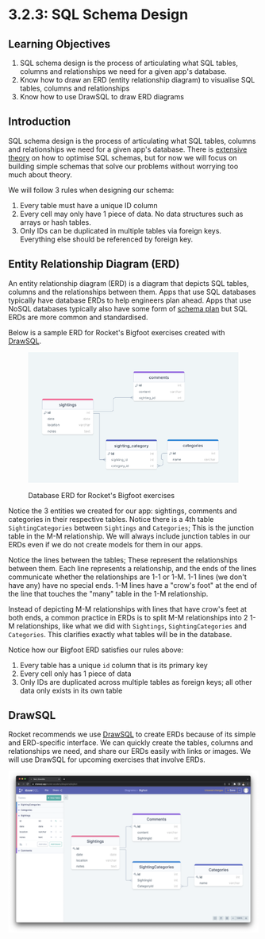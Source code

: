 # 3.2.3: SQL Schema Design

## Learning Objectives

1. SQL schema design is the process of articulating what SQL tables, columns and relationships we need for a given app's database.
2. Know how to draw an ERD (entity relationship diagram) to visualise SQL tables, columns and relationships
3. Know how to use DrawSQL to draw ERD diagrams

## Introduction

SQL schema design is the process of articulating what SQL tables, columns and relationships we need for a given app's database. There is [extensive theory](https://en.wikipedia.org/wiki/Database\_normalization) on how to optimise SQL schemas, but for now we will focus on building simple schemas that solve our problems without worrying too much about theory.

We will follow 3 rules when designing our schema:

1. Every table must have a unique ID column
2. Every cell may only have 1 piece of data. No data structures such as arrays or hash tables.
3. Only IDs can be duplicated in multiple tables via foreign keys. Everything else should be referenced by foreign key.

## Entity Relationship Diagram (ERD)

An entity relationship diagram (ERD) is a diagram that depicts SQL tables, columns and the relationships between them. Apps that use SQL databases typically have database ERDs to help engineers plan ahead. Apps that use NoSQL databases typically also have some form of [schema plan](https://firebase.google.com/docs/database/web/structure-data#flatten\_data\_structures) but SQL ERDs are more common and standardised.

Below is a sample ERD for Rocket's Bigfoot exercises created with [DrawSQL](https://drawsql.app/).

<figure><img src="../../.gitbook/assets/Screenshot 2023-01-09 at 11.03.45 AM.png" alt=""><figcaption><p>Database ERD for Rocket's Bigfoot exercises</p></figcaption></figure>

Notice the 3 entities we created for our app: sightings, comments and categories in their respective tables. Notice there is a 4th table `SightingCategories` between `Sightings` and `Categories`; This is the junction table in the M-M relationship. We will always include junction tables in our ERDs even if we do not create models for them in our apps.

Notice the lines between the tables; These represent the relationships between them. Each line represents a relationship, and the ends of the lines communicate whether the relationships are 1-1 or 1-M. 1-1 lines (we don't have any) have no special ends. 1-M lines have a "crow's foot" at the end of the line that touches the "many" table in the 1-M relationship.

Instead of depicting M-M relationships with lines that have crow's feet at both ends, a common practice in ERDs is to split M-M relationships into 2 1-M relationships, like what we did with `Sightings`, `SightingCategories` and `Categories`. This clarifies exactly what tables will be in the database.

Notice how our Bigfoot ERD satisfies our rules above:

1. Every table has a unique `id` column that is its primary key
2. Every cell only has 1 piece of data
3. Only IDs are duplicated across multiple tables as foreign keys; all other data only exists in its own table

## DrawSQL

Rocket recommends we use [DrawSQL](https://drawsql.app/) to create ERDs because of its simple and ERD-specific interface. We can quickly create the tables, columns and relationships we need, and share our ERDs easily with links or images. We will use DrawSQL for upcoming exercises that involve ERDs.

![DrawSQL interface for creating ERDs](<../../.gitbook/assets/3.2.3 - SQL Schema Design - Bigfoot ERD (1).png>)
